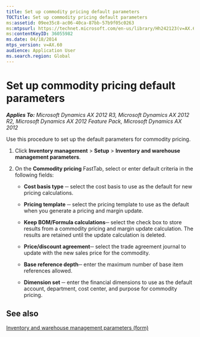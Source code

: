 ```yaml
---
title: Set up commodity pricing default parameters
TOCTitle: Set up commodity pricing default parameters
ms:assetid: 09ee35c8-ac06-40ca-87bb-57b9f05c0263
ms:mtpsurl: https://technet.microsoft.com/en-us/library/Hh242123(v=AX.60)
ms:contentKeyID: 36055982
ms.date: 04/18/2014
mtps_version: v=AX.60
audience: Application User
ms.search.region: Global
---
```


# Set up commodity pricing default parameters 


_**Applies To:** Microsoft Dynamics AX 2012 R3, Microsoft Dynamics AX 2012 R2, Microsoft Dynamics AX 2012 Feature Pack, Microsoft Dynamics AX 2012_

Use this procedure to set up the default parameters for commodity pricing.

1.  Click **Inventory management** \> **Setup** \> **Inventory and warehouse management parameters**.

2.  On the **Commodity pricing** FastTab, select or enter default criteria in the following fields:
    
      - **Cost basis type** ─ select the cost basis to use as the default for new pricing calculations.
    
      - **Pricing template** ─ select the pricing template to use as the default when you generate a pricing and margin update.
    
      - **Keep BOM/Formula calculations**─ select the check box to store results from a commodity pricing and margin update calculation. The results are retained until the update calculation is deleted.
    
      - **Price/discount agreement**─ select the trade agreement journal to update with the new sales price for the commodity.
    
      - **Base reference depth**─ enter the maximum number of base item references allowed.
    
      - **Dimension set** ─ enter the financial dimensions to use as the default account, department, cost center, and purpose for commodity pricing.

## See also

[Inventory and warehouse management parameters (form)](https://technet.microsoft.com/en-us/library/aa587658\(v=ax.60\))

  


